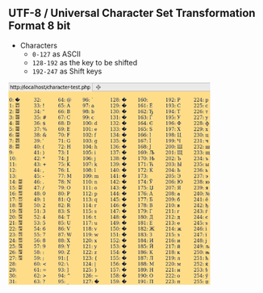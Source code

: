 ## UTF-8 / Universal Character Set Transformation Format 8 bit
- Characters
  - `0-127` as ASCII
  - `128-192` as the key to be shifted
  - `192-247` as Shift keys

<img src=utf-8.png width=400 />
